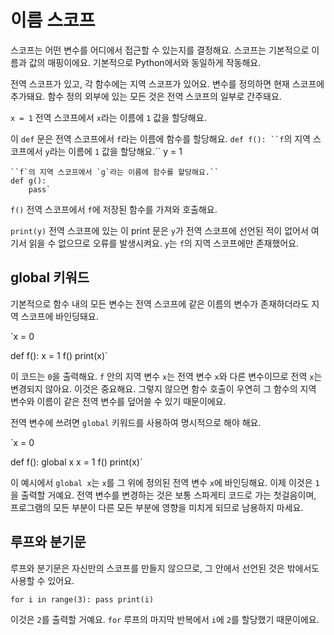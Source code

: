 # 이름 스코프
스코프는 어떤 변수를 어디에서 접근할 수 있는지를 결정해요. 스코프는 기본적으로 이름과 값의 매핑이에요.
기본적으로 Python에서와 동일하게 작동해요.

전역 스코프가 있고, 각 함수에는 지역 스코프가 있어요.
변수를 정의하면 현재 스코프에 추가돼요.
함수 정의 외부에 있는 모든 것은 전역 스코프의 일부로 간주돼요.

`x = 1`
전역 스코프에서 `x`라는 이름에 `1` 값을 할당해요.

이 `def` 문은 전역 스코프에서 `f`라는 이름에 함수를 할당해요.
`def f():
    ``f`의 지역 스코프에서 `y`라는 이름에 `1` 값을 할당해요.``
    y = 1

    ``f`의 지역 스코프에서 `g`라는 이름에 함수를 할당해요.``
    def g():
        pass`

`f()`
전역 스코프에서 `f`에 저장된 함수를 가져와 호출해요.

`print(y)`
전역 스코프에 있는 이 print 문은 `y`가 전역 스코프에 선언된 적이 없어서 여기서 읽을 수 없으므로 오류를 발생시켜요.
`y`는 `f`의 지역 스코프에만 존재했어요.

## global 키워드
기본적으로 함수 내의 모든 변수는 전역 스코프에 같은 이름의 변수가 존재하더라도 지역 스코프에 바인딩돼요.

`x = 0

def f():
    x = 1
f()
print(x)`

이 코드는 `0`을 출력해요. `f` 안의 지역 변수 `x`는 전역 변수 `x`와 다른 변수이므로 전역 `x`는 변경되지 않아요. 이것은 중요해요. 그렇지 않으면 함수 호출이 우연히 그 함수의 지역 변수와 이름이 같은 전역 변수를 덮어쓸 수 있기 때문이에요.

전역 변수에 쓰려면 `global` 키워드를 사용하여 명시적으로 해야 해요.

`x = 0

def f():
    global x
    x = 1
f()
print(x)`

이 예시에서 `global x`는 `x`를 그 위에 정의된 전역 변수 `x`에 바인딩해요. 이제 이것은 `1`을 출력할 거예요.
전역 변수를 변경하는 것은 보통 스파게티 코드로 가는 첫걸음이며, 프로그램의 모든 부분이 다른 모든 부분에 영향을 미치게 되므로 남용하지 마세요.

## 루프와 분기문
루프와 분기문은 자신만의 스코프를 만들지 않으므로, 그 안에서 선언된 것은 밖에서도 사용할 수 있어요.

`for i in range(3):
    pass
print(i)`

이것은 `2`를 출력할 거예요. `for` 루프의 마지막 반복에서 `i`에 `2`를 할당했기 때문이에요.